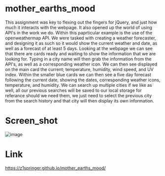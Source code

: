 # mother_earths_mood

This assignment was key to flexing out the fingers for jQuery, and just how much it interacts with the webpage. It also opened up the world of using API's in the work we do. Within this paprticular example is the use of the openweathermap API. We were tasked with creating a weather forecaster, and designing it as such so it would show the current weather and date, as well as a forecast of at least 5 days. Looking at the webpage we can see that there are cards ready and waiting to show the information that we are looking for. Typing in a city name will then grab the information from the API's, as well as a corresponding weather icon. We can then see displayed on the main card the current; temperature, humidity, wind speed, and UV index. Within the smaller blue cards we can then see a five day forecast following the current date, showing the dates, corresponding weather icons, temperature, and humidity. We can search up multiple cities if we like as well, all our previous searches will be saved to our local storage for referance should we need them, we just need to select the previous city from the search history and that city will then display its own information.

# Screen_shot
![image](https://user-images.githubusercontent.com/74688904/102949416-180c6b80-447d-11eb-8037-209d142c4f2e.png)

# Link
https://z1springer.github.io/mother_earths_mood/

